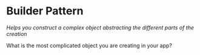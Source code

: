 # Builder Pattern

*Helps you construct a complex object abstracting the different parts of the creation*

What is the most complicated object you are creating in your app?

